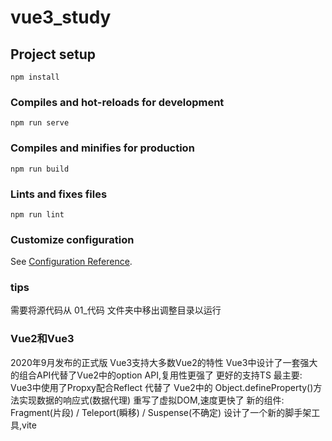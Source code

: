 # vue3_study

## Project setup
```
npm install
```

### Compiles and hot-reloads for development
```
npm run serve
```

### Compiles and minifies for production
```
npm run build
```

### Lints and fixes files
```
npm run lint
```

### Customize configuration
See [Configuration Reference](https://cli.vuejs.org/config/).

### tips
需要将源代码从 01_代码 文件夹中移出调整目录以运行

### Vue2和Vue3
2020年9月发布的正式版
Vue3支持大多数Vue2的特性
Vue3中设计了一套强大的组合API代替了Vue2中的option API,复用性更强了
更好的支持TS
最主要: Vue3中使用了Propxy配合Reflect 代替了 Vue2中的 Object.defineProperty()方法实现数据的响应式(数据代理)
重写了虚拟DOM,速度更快了
新的组件: Fragment(片段) / Teleport(瞬移) / Suspense(不确定)
设计了一个新的脚手架工具,vite